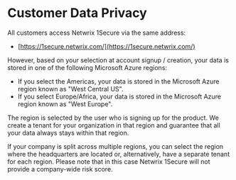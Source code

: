 # Customer Data Privacy

All customers access Netwrix 1Secure via the same address:

- [https://1secure.netwrix.com/](https://1secure.netwrix.com/)

However, based on your selection at account signup / creation, your data is stored in one of the
following Microsoft Azure regions:

- If you select the Americas, your data is stored in the Microsoft Azure region known as "West
  Central US".
- If you select Europe/Africa, your data is stored in the Microsoft Azure region known as "West
  Europe".

The region is selected by the user who is signing up for the product. We create a tenant for your
organization in that region and guarantee that all your data always stays within that region.

If your company is split across multiple regions, you can select the region where the headquarters
are located or, alternatively, have a separate tenant for each region. Please note that in this case
Netwrix 1Secure will not provide a company-wide risk score.